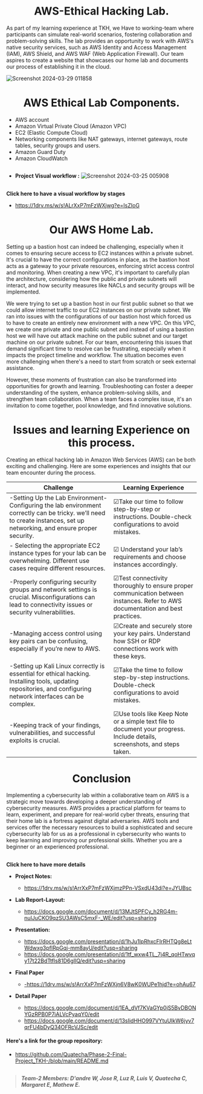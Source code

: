 <h1 align="center">AWS-Ethical Hacking Lab.</h1>

As part of my learning experience at TKH, we Have to working-team where participants can simulate real-world scenarios, fostering collaboration and problem-solving skills. The lab provides an opportunity to work with AWS's native security services, such as AWS Identity and Access Management (IAM), AWS Shield, and AWS WAF (Web Application Firewall). Our team aspires to create a website that showcases our home lab and documents our process of establishing it in the cloud.  

![Screenshot 2024-03-29 011858](https://github.com/luzritacco/AWS-Ethical-Hacking-lab/assets/151267325/021b676d-0d8a-4271-9e92-b270465503a7)


###
<h1 align="center">AWS Ethical Lab Components.</h1>



- AWS account
- Amazon Virtual Private Cloud (Amazon VPC)
- EC2 (Elastic Compute Cloud)
- Networking components like NAT gateways, internet gateways, route tables, security groups and users.
- Amazon Guard Duty
- Amazon CloudWatch 
 ##

 - **Project Visual workflow :**
   ![Screenshot 2024-03-25 005908](https://github.com/Quatecha/Phase-2-Final-Project_TKH-/assets/151267325/3b423c17-46ea-41ac-bee3-f5f5534003dc)
##


**Click here to have a visual workflow by stages**
  
- https://1drv.ms/w/s!ALrXxP7mFzWXjwg?e=IsZIoG
 ##
 <h1 align="center"> Our AWS Home Lab.</h1>

   Setting up a bastion host can indeed be challenging, especially when it comes to ensuring secure access to EC2 instances within a private subnet. It's crucial to have the correct configurations in place, as the bastion host acts as a gateway to your private resources, enforcing strict access control and monitoring. When creating a new VPC, it's important to carefully plan the architecture, considering how the public and private subnets will interact, and how security measures like NACLs and security groups will be implemented.

  We were trying to set up a bastion host in our first public subnet so that we could allow internet traffic to our EC2 instances on our private subnet. We ran into issues with the configurations of our bastion host which forced us to have to create an entirely new environment with a new VPC. On this VPC, we create one private and one public subnet and instead of using a bastion host we will have out attack machine on the public subnet and our target machine on our private subnet.
For our team, encountering this issues that demand significant time to resolve can be frustrating, especially when it impacts the project timeline and workflow. The situation becomes even more challenging when there's a need to start from scratch or seek external assistance.


 However, these moments of frustration can also be transformed into opportunities for growth and learning. Troubleshooting can foster a deeper understanding of the system, enhance problem-solving skills, and strengthen team collaboration. When a team faces a complex issue, it's an invitation to come together, pool knowledge, and find innovative solutions.

##
 <h1 align="center">  Issues and learning Experience on this process.</h1>

Creating an ethical hacking lab in Amazon Web Services (AWS) can be both exciting and challenging. Here are some experiences and insights that our team encounter during the process.


|    Challenge | Learning Experience |
| ------------- | ------------- |
 -Setting Up the Lab Environment- Configuring the lab environment correctly can be tricky. we’ll need to create instances, set up networking, and ensure proper security.  | ☑Take our time to follow step-by-step or instructions. Double-check configurations to avoid mistakes.|
| - Selecting the appropriate EC2 instance types for your lab can be overwhelming. Different use cases require different resources. | ☑ Understand your lab’s requirements and choose instances accordingly.|
|-Properly configuring security groups and network settings is crucial. Misconfigurations can lead to   connectivity issues or security vulnerabilities. |☑Test connectivity thoroughly to ensure proper communication between instances. Refer to AWS documentation and best practices. |
|-Managing access control using key pairs can be confusing, especially if you’re new to AWS. |☑Create and securely store your key pairs. Understand how SSH or RDP connections work with these keys.|
|-Setting up Kali Linux correctly is essential for ethical hacking. Installing tools, updating repositories, and configuring network interfaces can be complex.|☑Take the time to follow step-by-step instructions. Double-check configurations to avoid mistakes.|
|-Keeping track of your findings, vulnerabilities, and successful exploits is crucial.|☑Use tools like Keep Note or a simple text file to document your progress. Include details, screenshots, and steps taken.|


##
<h1 align="center">Conclusion</h1>

 Implementing a cybersecurity lab within a collaborative team on AWS is a strategic move towards developing a deeper understanding of cybersecurity measures. AWS provides a practical platform for teams to learn, experiment, and prepare for real-world cyber threats, ensuring that their home lab is a fortress against digital adversaries. AWS tools and services offer the necessary resources to build a sophisticated and secure cybersecurity lab for us as a professional in cybersecurity who wants to keep learning and improving our professional skills. Whether you are a beginner or an experienced professional.

##

 **Click here to have more details**

- **Project Notes:**
     - https://1drv.ms/w/s!ArrXxP7mFzWXjmzPPn-VSxdU43di?e=JYUBsc
  
- **Lab Report-Layout:**
     - https://docs.google.com/document/d/13MJtSPFCy_h2RG4m-nulJuCKO9qzSU3AWsC5mxF-_WE/edit?usp=sharing
- **Presentation:**
    - https://docs.google.com/presentation/d/1hJu1IpRhxcFIrRHTQg8eLtWdwxg3pfIRpGqj-mm8ayU/edit?usp=sharing
    - https://docs.google.com/presentation/d/1tf_wxw4TL_7j4R_qoHTwvqy17t22BdTtfls81D6gIlQ/edit?usp=sharing
- **Final Paper**

   - [ -https://1drv.ms/w/s!ArrXxP7mFzWXjn6V8wK0WUPe1hjd?e=ohAu67 ](https://1drv.ms/w/s!ArrXxP7mFzWXjn6V8wK0WUPe1hjd?e=ohAu67)
 - **Detail Paper**
   -  https://docs.google.com/document/d/1EA_dVf7KVaGYp0jS5BvDBONYGzRPB0P7iALVcPyaqY0/edit
   -  https://docs.google.com/document/d/13sIidHHO997VYtuUIkW6jyv7qrFU4bDyQ34OFRcVJSc/edit

#### Here's a link for the group repository:
- https://github.com/Quatecha/Phase-2-Final-Project_TKH-/blob/main/README.md

##

> _**Team-2 Members: D'andre W,  Jose R, Luz R, Luis V, Quatecha C, Margaret E, Mathew E.**_
 
